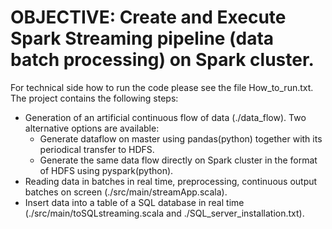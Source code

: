 # OBJECTIVE: Create and Execute Spark Streaming pipeline (data batch processing) on Spark cluster.
For technical side how to run the code please see the file How_to_run.txt.
The project contains the following steps:
* Generation of an artificial continuous flow of data (./data_flow). Two alternative options are available:
     - Generate dataflow on master using pandas(python) together with its periodical transfer to HDFS.
     - Generate the same data flow directly on Spark cluster in the format of HDFS using pyspark(python). 
* Reading data in batches in real time, preprocessing, continuous output batches on screen (./src/main/streamApp.scala). 
* Insert data into a table of a SQL database in real time (./src/main/toSQLstreaming.scala and ./SQL_server_installation.txt). 
